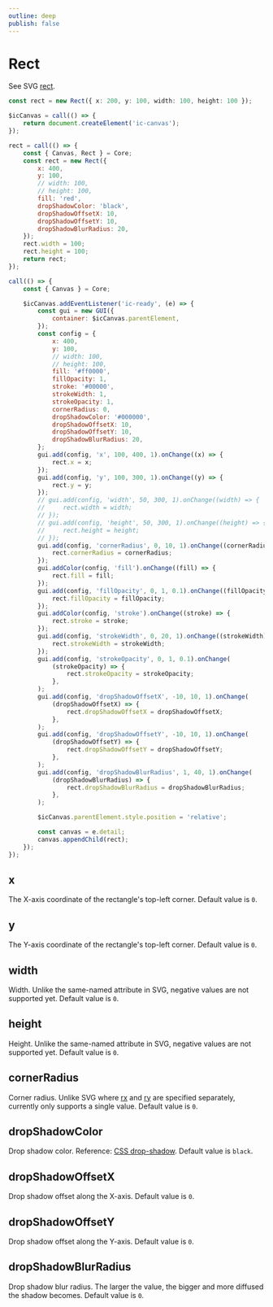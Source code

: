 ```yaml
---
outline: deep
publish: false
---
```


# Rect

See SVG [rect].

```ts
const rect = new Rect({ x: 200, y: 100, width: 100, height: 100 });
```

```js eval code=false
$icCanvas = call(() => {
    return document.createElement('ic-canvas');
});
```

```js eval code=false
rect = call(() => {
    const { Canvas, Rect } = Core;
    const rect = new Rect({
        x: 400,
        y: 100,
        // width: 100,
        // height: 100,
        fill: 'red',
        dropShadowColor: 'black',
        dropShadowOffsetX: 10,
        dropShadowOffsetY: 10,
        dropShadowBlurRadius: 20,
    });
    rect.width = 100;
    rect.height = 100;
    return rect;
});
```

```js eval code=false inspector=false
call(() => {
    const { Canvas } = Core;

    $icCanvas.addEventListener('ic-ready', (e) => {
        const gui = new GUI({
            container: $icCanvas.parentElement,
        });
        const config = {
            x: 400,
            y: 100,
            // width: 100,
            // height: 100,
            fill: '#ff0000',
            fillOpacity: 1,
            stroke: '#00000',
            strokeWidth: 1,
            strokeOpacity: 1,
            cornerRadius: 0,
            dropShadowColor: '#000000',
            dropShadowOffsetX: 10,
            dropShadowOffsetY: 10,
            dropShadowBlurRadius: 20,
        };
        gui.add(config, 'x', 100, 400, 1).onChange((x) => {
            rect.x = x;
        });
        gui.add(config, 'y', 100, 300, 1).onChange((y) => {
            rect.y = y;
        });
        // gui.add(config, 'width', 50, 300, 1).onChange((width) => {
        //     rect.width = width;
        // });
        // gui.add(config, 'height', 50, 300, 1).onChange((height) => {
        //     rect.height = height;
        // });
        gui.add(config, 'cornerRadius', 0, 10, 1).onChange((cornerRadius) => {
            rect.cornerRadius = cornerRadius;
        });
        gui.addColor(config, 'fill').onChange((fill) => {
            rect.fill = fill;
        });
        gui.add(config, 'fillOpacity', 0, 1, 0.1).onChange((fillOpacity) => {
            rect.fillOpacity = fillOpacity;
        });
        gui.addColor(config, 'stroke').onChange((stroke) => {
            rect.stroke = stroke;
        });
        gui.add(config, 'strokeWidth', 0, 20, 1).onChange((strokeWidth) => {
            rect.strokeWidth = strokeWidth;
        });
        gui.add(config, 'strokeOpacity', 0, 1, 0.1).onChange(
            (strokeOpacity) => {
                rect.strokeOpacity = strokeOpacity;
            },
        );
        gui.add(config, 'dropShadowOffsetX', -10, 10, 1).onChange(
            (dropShadowOffsetX) => {
                rect.dropShadowOffsetX = dropShadowOffsetX;
            },
        );
        gui.add(config, 'dropShadowOffsetY', -10, 10, 1).onChange(
            (dropShadowOffsetY) => {
                rect.dropShadowOffsetY = dropShadowOffsetY;
            },
        );
        gui.add(config, 'dropShadowBlurRadius', 1, 40, 1).onChange(
            (dropShadowBlurRadius) => {
                rect.dropShadowBlurRadius = dropShadowBlurRadius;
            },
        );

        $icCanvas.parentElement.style.position = 'relative';

        const canvas = e.detail;
        canvas.appendChild(rect);
    });
});
```

## x

The X-axis coordinate of the rectangle's top-left corner. Default value is `0`.

## y

The Y-axis coordinate of the rectangle's top-left corner. Default value is `0`.

## width

Width. Unlike the same-named attribute in SVG, negative values are not supported yet. Default value is `0`.

## height

Height. Unlike the same-named attribute in SVG, negative values are not supported yet. Default value is `0`.

## cornerRadius

Corner radius. Unlike SVG where [rx] and [ry] are specified separately, currently only supports a single value. Default value is `0`.

## dropShadowColor

Drop shadow color. Reference: [CSS drop-shadow]. Default value is `black`.

## dropShadowOffsetX

Drop shadow offset along the X-axis. Default value is `0`.

## dropShadowOffsetY

Drop shadow offset along the Y-axis. Default value is `0`.

## dropShadowBlurRadius

Drop shadow blur radius. The larger the value, the bigger and more diffused the shadow becomes. Default value is `0`.

[rect]: https://developer.mozilla.org/en-US/docs/Web/SVG/Element/rect
[rx]: https://developer.mozilla.org/en-US/docs/Web/SVG/Attribute/rx
[ry]: https://developer.mozilla.org/en-US/docs/Web/SVG/Attribute/ry
[CSS drop-shadow]: https://developer.mozilla.org/en-US/docs/Web/CSS/filter-function/drop-shadow
